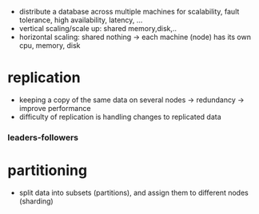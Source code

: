 - distribute a database across multiple machines for scalability, fault tolerance, high availability, latency, ...
- vertical scaling/scale up: shared memory,disk,..
- horizontal scaling: shared nothing -> each machine (node) has its own cpu, memory, disk
# replication
- keeping a copy of the same data on several nodes -> redundancy -> improve performance
- difficulty of replication is handling changes to replicated data
### leaders-followers

# partitioning
- split data into subsets (partitions), and assign them to different nodes (sharding)
